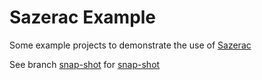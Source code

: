 # Sazerac Example

Some example projects to demonstrate the use of [Sazerac](http://github.com/mikec/sazerac)

See branch [snap-shot](https://github.com/bahmutov/sazerac-example/tree/snap-shot#readme)
for [snap-shot](https://github.com/bahmutov/snap-shot)
